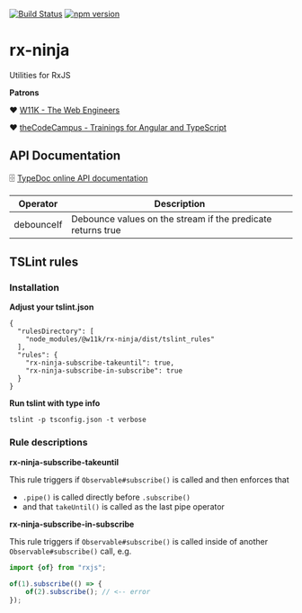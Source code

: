 
[![Build Status](https://travis-ci.org/w11k/rx-ninja.svg?branch=master)](https://travis-ci.org/w11k/rx-ninja)
[![npm version](https://badge.fury.io/js/%40w11k%2Frx-ninja.svg)](https://badge.fury.io/js/%40w11k%2Frx-ninja)

# rx-ninja

Utilities for RxJS

**Patrons**

❤️ [W11K - The Web Engineers](https://www.w11k.de/)

❤️ [theCodeCampus - Trainings for Angular and TypeScript](https://www.thecodecampus.de/)


## API Documentation

🗄 [TypeDoc online API documentation](https://w11k.github.io/rx-ninja/modules/_index_.html)

Operator|Description
--|--
debounceIf|Debounce values on the stream if the predicate returns true


## TSLint rules

### Installation 

**Adjust your tslint.json**

```
{
  "rulesDirectory": [
    "node_modules/@w11k/rx-ninja/dist/tslint_rules"
  ],
  "rules": {
    "rx-ninja-subscribe-takeuntil": true,
    "rx-ninja-subscribe-in-subscribe": true
  }
}
```

**Run tslint with type info**

```
tslint -p tsconfig.json -t verbose
```

### Rule descriptions

**rx-ninja-subscribe-takeuntil**

This rule triggers if `Observable#subscribe()` is called and then enforces that 

- `.pipe()` is called directly before `.subscribe()`
- and that `takeUntil()` is called as the last pipe operator


**rx-ninja-subscribe-in-subscribe**

This rule triggers if `Observable#subscribe()` is called inside of another `Observable#subscribe()` call, e.g.

```typescript
import {of} from "rxjs";

of(1).subscribe(() => {
    of(2).subscribe(); // <-- error
});
```
